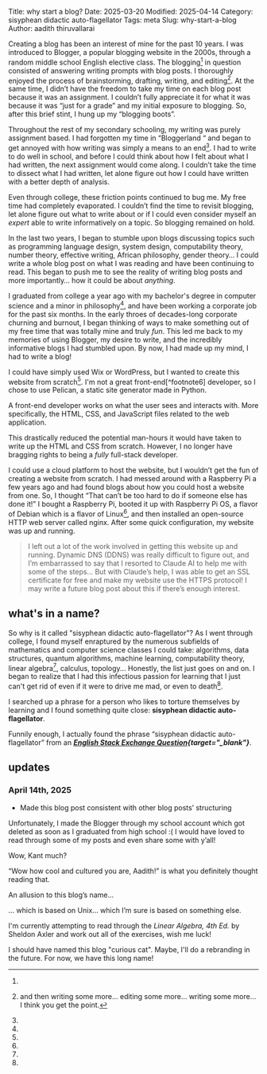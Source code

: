 Title: why start a blog?
Date: 2025-03-20
Modified: 2025-04-14
Category: sisyphean didactic auto-flagellator
Tags: meta
Slug: why-start-a-blog
Author: aadith thiruvallarai

Creating a blog has been an interest of mine for the past 10 years. 
I was introduced to Blogger, a popular blogging website in the 2000s, through a random middle school English elective class. 
The blogging[^lost Blogger account] in question consisted of answering writing prompts with blog posts. 
I thoroughly enjoyed the process of brainstorming, drafting, writing, and editing[^writing process]. 
At the same time, I didn’t have the freedom to take my time on each blog post because it was an assignment. 
I couldn’t fully appreciate it for what it was because it was “just for a grade” and my initial exposure to blogging. 
So, after this brief stint, I hung up my “blogging boots”.

Throughout the rest of my secondary schooling, my writing was purely assignment based. 
I had forgotten my time in “Bloggerland “ and began to get annoyed with how writing was simply a means to an end[^philosophy]. 
I had to write to do well in school, and before I could think about how I felt about what I had written, the next assignment would come along. 
I couldn’t take the time to dissect what I had written, let alone figure out how I could have written with a better depth of analysis. 

Even through college, these friction points continued to bug me. 
My free time had completely evaporated. I couldn’t find the time to revisit blogging, let alone figure out what to write about or if I could even consider myself an *expert* able to write informatively on a topic. 
So blogging remained on hold.

In the last two years, I began to stumble upon blogs discussing topics such as programming language design, system design, computability theory, number theory, effective writing, African philosophy, gender theory… I could write a whole blog post on what I was reading and have been continuing to read. This began to push me to see the reality of writing blog posts and more importantly… how it could be about *anything*.

I graduated from college a year ago with my bachelor's degree in computer science and a minor in philosophy[^bragging], and have been working a corporate job for the past six months. In the early throes of decades-long corporate churning and burnout, I began thinking of ways to make something out of my free time that was totally mine and truly *fun*. This led me back to my memories of using Blogger, my desire to write, and the incredibly informative blogs I had stumbled upon. By now, I had made up my mind, I had to write a blog!
 
I could have simply used Wix or WordPress, but I wanted to create this website from scratch[^blog purpose]. I'm not a great front-end[^footnote6] developer, so I chose to use Pelican, a static site generator made in Python.

> 
A front-end developer works on what the user sees and interacts with. 
More specifically, the HTML, CSS, and JavaScript files related to the web application.

This drastically reduced the potential man-hours it would have taken to write up the HTML and CSS from scratch. However, I no longer have bragging rights to being a *fully* full-stack developer.

I could use a cloud platform to host the website, but I wouldn’t get the fun of creating a website from scratch. I had messed around with a Raspberry Pi a few years ago and had found blogs about how you could host a website from one. So, I thought “That can’t be too hard to do if someone else has done it!” I bought a Raspberry Pi, booted it up with Raspberry Pi OS, a flavor of Debian which is a flavor of Linux[^missing link], and then installed an open-source HTTP web server called nginx. After some quick configuration, my website was up and running.

> I left out a lot of the work involved in getting this website up and running. 
Dynamic DNS (DDNS) was really difficult to figure out, and I’m embarrassed to say that I resorted to Claude AI to help me with some of the steps… 
But with Claude’s help, I was able to get an SSL certificate for free and make my website use the HTTPS protocol! 
I may write a future blog post about this if there’s enough interest.

## what's in a name?

So why is it called "sisyphean didactic auto-flagellator"? As I went through college, I found myself enraptured by the numerous subfields of mathematics and computer science classes I could take: algorithms, data structures, quantum algorithms, machine learning, computability theory, linear algebra[^lin alg], calculus, topology... Honestly, the list just goes on and on.
I began to realize that I had this infectious passion for learning that I just can't get rid of even if it were to drive me mad, or even to death[^curious cat].

I searched up a phrase for a person who likes to torture themselves by 
learning and I found something quite close: 
**sisyphean didactic auto-flagellator**.

> 
Funnily enough, I actually found the phrase “sisyphean didactic auto-flagellator” from an ***[English Stack Exchange Question](https://english.stackexchange.com/questions/64541/word-for-a-person-who-likes-to-torture-himself-by-learning-something-difficult/){target="_blank"}***.

## updates

### April 14th, 2025

- Made this blog post consistent with other blog posts’ structuring

[^lost Blogger account]: 
Unfortunately, I made the Blogger through my school account which got deleted as soon as I graduated from high school :( 
I would have loved to read through some of my posts and even share some with y’all!

[^writing process]: and then writing some more… editing some more… writing some more… 
I think you get the point.

[^philosophy]: 
Wow, Kant much?

[^bragging]: 
“Wow how cool and cultured you are, Aadith!” is what you definitely thought reading that.

[^blog purpose]: 
An allusion to this blog’s name…

[^missing link]: 
… which is based on Unix… which I’m sure is based on something else.

[^lin alg]: 
I'm currently attempting to read through the *Linear Algebra, 4th Ed.* by Sheldon Axler and work out all of the exercises, wish me luck!

[^curious cat]: 
I should have named this blog "curious cat". 
Maybe, I'll do a rebranding in the future. 
For now, we have this long name!
